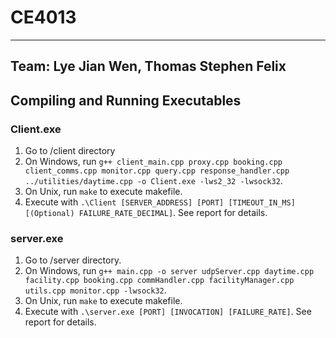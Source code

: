 # CE4013
---
Team: Lye Jian Wen, Thomas Stephen Felix
---

## Compiling and Running Executables

### Client.exe
1. Go to /client directory
2. On Windows, run `g++ client_main.cpp proxy.cpp booking.cpp client_comms.cpp monitor.cpp query.cpp response_handler.cpp ../utilities/daytime.cpp -o Client.exe -lws2_32 -lwsock32`.
3. On Unix, run `make` to execute makefile.
4. Execute with `.\Client [SERVER_ADDRESS] [PORT] [TIMEOUT_IN_MS] [(Optional) FAILURE_RATE_DECIMAL]`. See report for details.

### server.exe
1. Go to /server directory.
2. On Windows, run `g++ main.cpp -o server udpServer.cpp daytime.cpp facility.cpp booking.cpp commHandler.cpp facilityManager.cpp utils.cpp monitor.cpp -lwsock32`.
3. On Unix, run `make` to execute makefile.
4. Execute with `.\server.exe [PORT] [INVOCATION] [FAILURE_RATE]`. See report for details.
